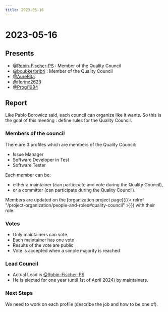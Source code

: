```yaml
---
title: 2023-05-16
---
```


# 2023-05-16

## Presents

* [@Robin-Fischer-PS](https://github.com/Robin-Fischer-PS) : Member of the Quality Council
* [@boubkerbribri](https://github.com/boubkerbribri) : Member of the Quality Council
* [@AureRita](https://github.com/AureRita)
* [@florine2623](https://github.com/florine2623)
* [@Progi1984](https://github.com/Progi1984)

## Report

Like Pablo Borowicz said, each council can organize like it wants. So this is the goal of this meeting : define rules for the Quality Council.

### Members of the council

There are 3 profiles which are members of the Quality Council:
* Issue Manager
* Software Developer in Test
* Software Tester

Each member can be: 
* either a maintainer (can participate and vote during the Quality Council),
* or a committer (can participate during the Quality Council).

Members are updated on the [organization project page]({{< relref "/project-organization/people-and-roles#quality-council" >}}) with their role.

### Votes

* Only maintainers can vote
* Each maintainer has one vote
* Results of the vote are public
* Vote is accepted when a simple majority is reached

### Lead Council

* Actual Lead is [@Robin-Fischer-PS](https://github.com/Robin-Fischer-PS)
* He is elected for one year (until 1st of April 2024) by maintainers.

### Next Steps

We need to work on each profile (describe the job and how to be one of).